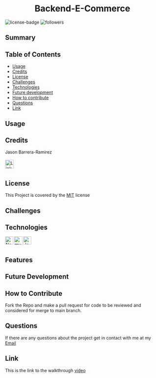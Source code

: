 <h1 align="center">Backend-E-Commerce</h1> 
  
[LinkedIn]: https://www.linkedin.com/in/jason-barrera-ramirez-b2a473204/
![license-badge](https://img.shields.io/badge/License-MIT-blueviolet)
![followers](https://img.shields.io/github/followers/jbramirez03?style=social)

[MIT]: https://choosealicense.com/licenses/mit/
## Summary
## Table of Contents
- [Usage](#usage)
- [Credits](#credits)
- [License](#license)
- [Challenges](#challenges)
- [Technologies](#technologies)
- [Future development](#future-development)
- [How to contribute](#how-to-contribute)
- [Questions](#questions)
- [Link](#link)
## Usage

## Credits
Jason Barrera-Ramirez<br><br>
[<img align="left" width="28px" alt="LinkedIn" src="https://user-images.githubusercontent.com/82244776/128110957-497edff3-59dc-41d6-89bc-be7570e441fe.png" />][LinkedIn]<br><br>
## License
This Project is covered by the [MIT] license
## Challenges

## Technologies
<img align="left" width="26px" alt="Node.js" src="https://user-images.githubusercontent.com/82244776/131235189-bd5f5fc2-6802-4f79-b553-267a05f37ab3.png">
<img align="left" width="27px" alt="mysql" src="https://user-images.githubusercontent.com/82244776/131235260-c522d5d8-e58d-4bd9-82ec-a3cc3c119ccd.png">
<img align="left" width="26px" alt="Javascript" src="https://user-images.githubusercontent.com/82244776/128645657-2dad4760-43e6-42a9-90a5-8f8b3f62b4a0.png"><br><br>

## Features

## Future Development
## How to Contribute
Fork the Repo and make a pull request for code to be reviewed and considered for merge to main branch.
## Questions
If there are any questions about the project get in contact with me at my [Email](mailto:jason1287712@gmail.com)
## Link 
This is the link to the walkthrough [video](https://drive.google.com/file/d/1KBt4Mr4b7JSQbBMiE0LFq8v3_-r7ee9z/view?usp=sharing)
